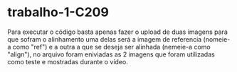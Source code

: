 # trabalho-1-C209

Para executar o código basta apenas fazer o upload de duas imagens para que sofram o alinhamento
uma delas será a imagem de referencia (nomeie-a como "ref") e a outra a que se deseja ser 
alinhada (nemeie-a como "align"), no arquivo foram eniviadas as 2 imagens que foram utilizadas
como teste e mostradas durante o vídeo.
